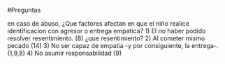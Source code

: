 #Preguntas 

en caso de abuso, ¿Que factores afectan en que el niño realice identificacion con agresor o entrega empatica?
	1) El no haber podido resolver resentimiento. (8)
	¿que resentimiento?
	2) Al cometer mismo pecado (14)
	3) No ser capaz de empatia -y por consiguiente, la entrega-. (1,9,8)
	4) No asumir responsabilidad (9)